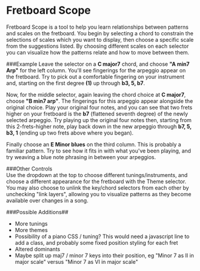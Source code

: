 
# Fretboard Scope 
Fretboard Scope is a tool to help you learn relationships between patterns and scales on the fretboard.  You begin by selecting a chord to constrain the selections of scales which you want to display, then choose a specific scale from the suggestions listed.  By choosing different scales on each selector you can visualize how the patterns relate and how to move between them.
		
###Example
Leave the selector on a <strong>C major7</strong> chord, and choose <strong>"A min7 Arp"</strong> for the left column. You'll see fingerings for the arpeggio appear on the fretboard.  Try to pick out a comfortable fingering on your instrument and, starting on the first degree <strong>(1)</strong> up through <strong>b3, 5, b7</strong>.

Now, for the middle selector, again leaving the chord choice at <strong>C major7</strong>, choose <strong>"B min7 arp"</strong>.  The fingerings for this arpeggio appear alongside the original choice.  Play your original four notes, and you can see that two frets higher on your fretboard is the <strong>b7</strong> (flattened seventh degree) of the newly selected arpeggio.  Try playing up the original four notes then, starting from this 2-frets-higher note, play back down in the new arpeggio through <strong>b7, 5, b3, 1</strong> (ending up two frets above where you began).  

Finally choose an <strong>E Minor blues</strong> on the third column.   This is probably a familiar pattern.  Try to see how it fits in with what you've been playing, and try weaving a blue note phrasing in between your arpeggios.
		
###Other Controls		
Use the dropdown at the top to choose different tunings/instruments, and choose a different appearance for the fretboard with the Theme selector. You may also choose to unlink the key/chord selectors from each other by unchecking "link layers", allowing you to visualize patterns as they become available over changes in a song.

###Possible Additions##
* More tunings
* More themes		
* Possibility of a piano CSS / tuning? This would need a javascript line to add a class, and probably some fixed position styling for each fret
* Altered dominants
* Maybe split up maj7 / minor 7 keys into their position, eg "Minor 7 as II in major scale" versus "Minor 7 as VI in major scale"